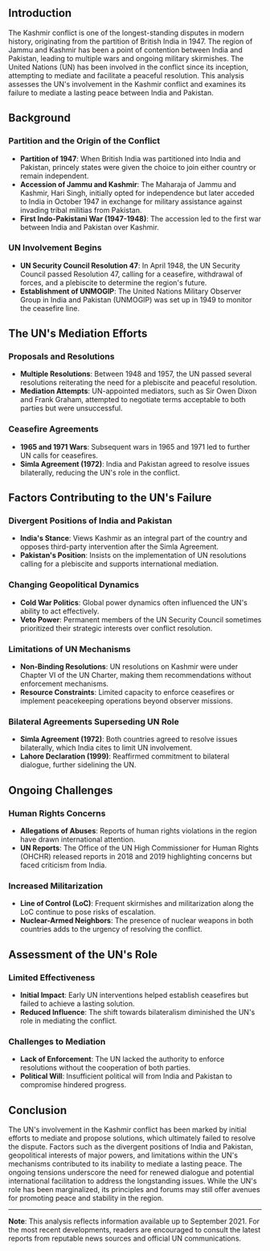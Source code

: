 ## Introduction

The Kashmir conflict is one of the longest-standing disputes in modern history, originating from the partition of British India in 1947. The region of Jammu and Kashmir has been a point of contention between India and Pakistan, leading to multiple wars and ongoing military skirmishes. The United Nations (UN) has been involved in the conflict since its inception, attempting to mediate and facilitate a peaceful resolution. This analysis assesses the UN's involvement in the Kashmir conflict and examines its failure to mediate a lasting peace between India and Pakistan.

## Background

### Partition and the Origin of the Conflict

- **Partition of 1947**: When British India was partitioned into India and Pakistan, princely states were given the choice to join either country or remain independent.
- **Accession of Jammu and Kashmir**: The Maharaja of Jammu and Kashmir, Hari Singh, initially opted for independence but later acceded to India in October 1947 in exchange for military assistance against invading tribal militias from Pakistan.
- **First Indo-Pakistani War (1947-1948)**: The accession led to the first war between India and Pakistan over Kashmir.

### UN Involvement Begins

- **UN Security Council Resolution 47**: In April 1948, the UN Security Council passed Resolution 47, calling for a ceasefire, withdrawal of forces, and a plebiscite to determine the region's future.
- **Establishment of UNMOGIP**: The United Nations Military Observer Group in India and Pakistan (UNMOGIP) was set up in 1949 to monitor the ceasefire line.

## The UN's Mediation Efforts

### Proposals and Resolutions

- **Multiple Resolutions**: Between 1948 and 1957, the UN passed several resolutions reiterating the need for a plebiscite and peaceful resolution.
- **Mediation Attempts**: UN-appointed mediators, such as Sir Owen Dixon and Frank Graham, attempted to negotiate terms acceptable to both parties but were unsuccessful.

### Ceasefire Agreements

- **1965 and 1971 Wars**: Subsequent wars in 1965 and 1971 led to further UN calls for ceasefires.
- **Simla Agreement (1972)**: India and Pakistan agreed to resolve issues bilaterally, reducing the UN's role in the conflict.

## Factors Contributing to the UN's Failure

### Divergent Positions of India and Pakistan

- **India's Stance**: Views Kashmir as an integral part of the country and opposes third-party intervention after the Simla Agreement.
- **Pakistan's Position**: Insists on the implementation of UN resolutions calling for a plebiscite and supports international mediation.

### Changing Geopolitical Dynamics

- **Cold War Politics**: Global power dynamics often influenced the UN's ability to act effectively.
- **Veto Power**: Permanent members of the UN Security Council sometimes prioritized their strategic interests over conflict resolution.

### Limitations of UN Mechanisms

- **Non-Binding Resolutions**: UN resolutions on Kashmir were under Chapter VI of the UN Charter, making them recommendations without enforcement mechanisms.
- **Resource Constraints**: Limited capacity to enforce ceasefires or implement peacekeeping operations beyond observer missions.

### Bilateral Agreements Superseding UN Role

- **Simla Agreement (1972)**: Both countries agreed to resolve issues bilaterally, which India cites to limit UN involvement.
- **Lahore Declaration (1999)**: Reaffirmed commitment to bilateral dialogue, further sidelining the UN.

## Ongoing Challenges

### Human Rights Concerns

- **Allegations of Abuses**: Reports of human rights violations in the region have drawn international attention.
- **UN Reports**: The Office of the UN High Commissioner for Human Rights (OHCHR) released reports in 2018 and 2019 highlighting concerns but faced criticism from India.

### Increased Militarization

- **Line of Control (LoC)**: Frequent skirmishes and militarization along the LoC continue to pose risks of escalation.
- **Nuclear-Armed Neighbors**: The presence of nuclear weapons in both countries adds to the urgency of resolving the conflict.

## Assessment of the UN's Role

### Limited Effectiveness

- **Initial Impact**: Early UN interventions helped establish ceasefires but failed to achieve a lasting solution.
- **Reduced Influence**: The shift towards bilateralism diminished the UN's role in mediating the conflict.

### Challenges to Mediation

- **Lack of Enforcement**: The UN lacked the authority to enforce resolutions without the cooperation of both parties.
- **Political Will**: Insufficient political will from India and Pakistan to compromise hindered progress.

## Conclusion

The UN's involvement in the Kashmir conflict has been marked by initial efforts to mediate and propose solutions, which ultimately failed to resolve the dispute. Factors such as the divergent positions of India and Pakistan, geopolitical interests of major powers, and limitations within the UN's mechanisms contributed to its inability to mediate a lasting peace. The ongoing tensions underscore the need for renewed dialogue and potential international facilitation to address the longstanding issues. While the UN's role has been marginalized, its principles and forums may still offer avenues for promoting peace and stability in the region.

---

**Note**: This analysis reflects information available up to September 2021. For the most recent developments, readers are encouraged to consult the latest reports from reputable news sources and official UN communications.
